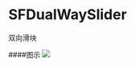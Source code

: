 # SFDualWaySlider
双向滑块

####图示
![](https://github.com/yxsufaniOS/SFDualWaySlider/blob/master/图示.png)
